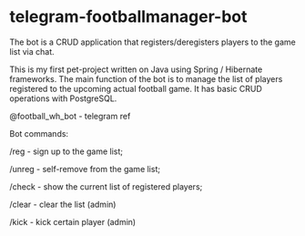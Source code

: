 # telegram-footballmanager-bot
The bot is a CRUD application that registers/deregisters players to the game list via chat.

This is my first pet-project written on Java using Spring / Hibernate frameworks. 
The main function of the bot is to manage the list of players registered to the upcoming actual football game.
It has basic CRUD operations with PostgreSQL. 

@football_wh_bot - telegram ref

Bot commands:

/reg - sign up to the game list;

/unreg - self-remove from the game list;

/check - show the current list of registered players;

/clear - clear the list (admin)

/kick - kick certain player (admin)
